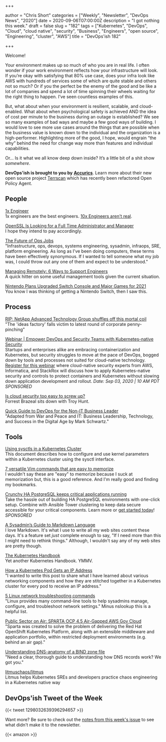 +++

author = "Chris Short"
categories = ["Weekly", "Newsletter", "DevOps News", "2020"]
date = 2020-09-06T07:00:00Z
description = "I got nothing this week."
draft = false
slug = "182"
tags = ["Kubernetes", "DevOps", "Cloud", "cloud native", "security", "Business", "Engineers", "open source", "Engineering", "cluster", "AWS"]
title = "DevOps'ish 182"

+++

Welcome!

Your environment makes up so much of who you are in real life. I often wonder if your work environment reflects how your infrastructure will look. If you’re okay with satisfying that 80% use case, does your infra look like AWS with hundreds of services some of which are quite stable and others not so much? Or if you the perfect be the enemy of the good and be like a lot of companies and spend a lot of time spinning their wheels waiting for the right thing to happen. I’ve seen countless examples of this.

But, what about when your environment is resilient, scalable, and cloud-enabled. What about when psychological safety is achieved AND the idea of cost per minute to the business during an outage is established? We see so many examples of bad ways and maybe a few good ways of building. I would love to see more use cases around the things that are possible when the business value is known down to the individual and the organization is a high-performer. Highlighting more of the good, I hope, would engrain “the why” behind the need for change way more than features and individual capabilities.

Or... Is it what we all know deep down inside? It’s a little bit of a shit show *somewhere*.

**DevOps'ish is brought to you by** [**Accurics**](https://www.accurics.com/?utm_source=newsletter&utm_medium=email&utm_campaign=devopsish_182). Learn more about their new open source project [Terrscan](https://www.accurics.com/blog/products/terrascan-opa-policy-as-code/?utm_source=newsletter&utm_medium=email&utm_campaign=devopsish_182) which has recently been refactored Open Policy Agent.

## People

[1x Engineer](https://1x.engineer/)  
1x engineers are the best engineers. [10x Engineers aren't real](http://10x.engineer/).

[OpenSSL Is Looking for a Full Time Administrator and Manager](https://www.openssl.org/blog/blog/2020/09/05/OpenSSL.ProjectAdminRole/)  
I hope they intend to pay accordingly.

[The Future of Ops Jobs](https://acloudguru.com/blog/engineering/the-future-of-ops-jobs)  
"Infrastructure, ops, devops, systems engineering, sysadmin, infraops, SRE, platform engineering. As long as I’ve been doing computers, these terms have been effectively synonymous. If I wanted to tell someone what my job was, I could throw out any one of them and expect to be understood."

[Managing Remotely: 6 Ways to Support Engineers](https://devops.com/managing-remotely-6-ways-to-support-engineers/)  
A quick hitter on some useful management tools given the current situation.

[Nintendo Plans Upgraded Switch Console and Major Games for 2021](https://www.bloomberg.com/news/articles/2020-08-25/nintendo-plans-upgraded-switch-console-and-major-games-for-2021)  
You know I was thinking of getting a Nintendo Switch, then I saw this.

## Process

[RIP: NetApp Advanced Technology Group shuffles off this mortal coil](https://www.theregister.com/2020/08/28/rip_netapp_advanced_technology_group/)  
"The 'ideas factory' falls victim to latest round of corporate penny-pinching"

[Webinar | Empower DevOps and Security Teams with Kubernetes-native Security](https://pages.awscloud.com/GLOBAL-partner-OE-containers-stackrox-sept-2020-reg-event.html?ContainersStackRoxSeptember2020&sc_publisher=StackRox&sc_country=USA&sc_geo=NAMER&sc_category=mult&sc_outcome=acq&trk=Partner_DevOpsIsh)  
Startups and enterprises alike are embracing containerization and Kubernetes, but security struggles to move at the pace of DevOps, bogged down by tools and processes not suited for cloud-native technology. [Register for this webinar](https://pages.awscloud.com/GLOBAL-partner-OE-containers-stackrox-sept-2020-reg-event.html?ContainersStackRoxSeptember2020&sc_publisher=StackRox&sc_country=USA&sc_geo=NAMER&sc_category=mult&sc_outcome=acq&trk=Partner_DevOpsIsh) where cloud-native security experts from AWS, Informatica, and StackRox will discuss how to apply Kubernetes-native security and controls to protect containers and Kubernetes without slowing down application development and rollout. *Date: Sep 03, 2020 | 10 AM PDT* *SPONSORED*

[Is cloud security too easy to screw up?](https://acloudguru.com/blog/engineering/is-cloud-security-too-easy-to-screw-up)  
Forrest Brazeal sits down with Troy Hunt.

[Quick Guide to DevOps for the Non-IT Business Leader](https://itrevolution.com/quick-guide-to-devops-for-the-non-it-business-leader/)  
"Adapted from War and Peace and IT: Business Leadership, Technology, and Success in the Digital Age by Mark Schwartz."

## Tools

[Using sysctls in a Kubernetes Cluster](https://kubernetes.io/docs/tasks/administer-cluster/sysctl-cluster/)  
This document describes how to configure and use kernel parameters within a Kubernetes cluster using the sysctl interface.

[7 versatile Vim commands that are easy to memorize](https://initialcommit.com/blog/7-versatile-vim-commands)  
I wouldn't say these are "easy" to memorize because I suck at memorization but, this is a good reference. And I'm really good and finding my bookmarks.

[Crunchy HA PostgreSQL keeps critical applications running](https://www.crunchydata.com/products/crunchy-high-availability-postgresql/?utm_source=DevOpsish&utm_medium=Week3&utm_campaign=CrunchyHA)  
Take the hassle out of building HA PostgreSQL environments with one-click setup. Combine with Ansible Tower clustering to keep data secure accessible for your critical components. Learn more or [get started today](https://www.crunchydata.com/products/crunchy-high-availability-postgresql/?utm_source=DevOpsish&utm_medium=Week3&utm_campaign=CrunchyHA)! *SPONSORED*

[A Sysadmin’s Guide to Markdown Language](https://adamtheautomator.com/a-sysadmins-guide-to-markdown-language/)  
I love Markdown. It's what I use to write all my web sites content these days. It's a feature set *just* complete enough to say, "If I need more than this I might need to rethink things." Although, I wouldn't say any of my web sites are pretty though.

[The Kubernetes Handbook](https://www.freecodecamp.org/news/the-kubernetes-handbook/)  
Yet another Kubernetes Handbook. YMMV.

[How a Kubernetes Pod Gets an IP Address](https://ronaknathani.com/blog/2020/08/how-a-kubernetes-pod-gets-an-ip-address/)  
"I wanted to write this post to share what I have learned about various networking components and how they are stitched together in a Kubernetes cluster for every pod to receive an IP address."

[5 Linux network troubleshooting commands](https://www.redhat.com/sysadmin/five-network-commands)  
"Linux provides many command-line tools to help sysadmins manage, configure, and troubleshoot network settings." Minus nslookup this is a helpful list.

[Public Sector on Air: SPARTA OCP 4.5 Air-Gapped AWS Gov Cloud](https://www.twitch.tv/videos/727360211?filter=archives&sort=time)  
"Sparta was created to solve the problem of delivering the Red Hat OpenShift Kubernetes Platform, along with an extensible middleware and application portfolio, within restricted deployment environments (e.g. behind an air gap)."

[Understanding DNS-anatomy of a BIND zone file](https://arstechnica.com/gadgets/2020/08/understanding-dns-anatomy-of-a-bind-zone-file/)  
"Need a clear, thorough guide to understanding how DNS records work? We got you."

[litmuschaos/litmus](https://github.com/litmuschaos/litmus)  
Litmus helps Kubernetes SREs and developers practice chaos engineering in a Kubernetes native way

## DevOps'ish Tweet of the Week

{{< tweet 1298032639396294657 >}}

Want more? Be sure to check out the [notes from this week's issue](https://devopsish.com/182/notes/) to see what didn't make it to the newsletter.

{{< amazon >}}
